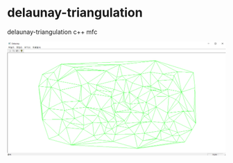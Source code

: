 # delaunay-triangulation
delaunay-triangulation c++ mfc

![delaunay](https://github.com/rlatkddn212/delaunay-triangulation/blob/master/Delaunay.png)

